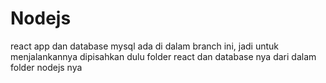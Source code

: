 # Nodejs
react app dan database mysql ada di dalam branch ini, jadi untuk menjalankannya dipisahkan dulu folder react dan database nya dari dalam folder nodejs nya
